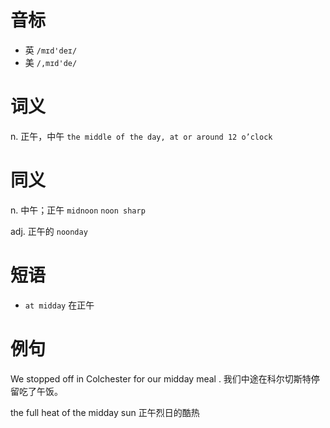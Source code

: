 # 音标

- 英 `/mɪd'deɪ/`
- 美 `/,mɪd'de/`

# 词义

n. 正午，中午
`the middle of the day, at or around 12 o’clock`

# 同义

n. 中午；正午
`midnoon` `noon sharp`

adj. 正午的
`noonday`

# 短语

- `at midday` 在正午

# 例句

We stopped off in Colchester for our midday meal .
我们中途在科尔切斯特停留吃了午饭。

the full heat of the midday sun
正午烈日的酷热


